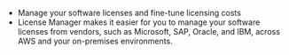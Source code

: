 - Manage your software licenses and fine-tune licensing costs
- License Manager makes it easier for you to manage your software licenses from vendors, such as Microsoft, SAP, Oracle, and IBM, across AWS and your on-premises environments.